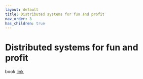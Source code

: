 ```yaml
---
layout: default
title: Distributed systems for fun and profit
nav_order: 3
has_children: true
---
```

# Distributed systems for fun and profit
book [link](http://book.mixu.net/distsys/index.html)

